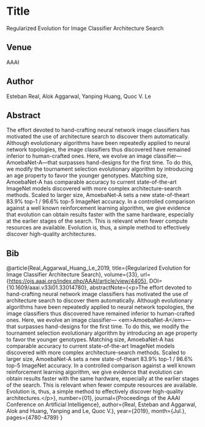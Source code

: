 # Title
Regularized Evolution for Image Classifier Architecture Search

## Venue
AAAI

## Author
Esteban Real, Alok Aggarwal, Yanping Huang, Quoc V. Le

## Abstract
The effort devoted to hand-crafting neural network image classifiers has motivated the use of architecture search to discover them automatically. Although evolutionary algorithms have been repeatedly applied to neural network topologies, the image classifiers thus discovered have remained inferior to human-crafted ones. Here, we evolve an image classifier— AmoebaNet-A—that surpasses hand-designs for the first time. To do this, we modify the tournament selection evolutionary algorithm by introducing an age property to favor the younger genotypes. Matching size, AmoebaNet-A has comparable accuracy to current state-of-the-art ImageNet models discovered with more complex architecture-search methods. Scaled to larger size, AmoebaNet-A sets a new state-of-theart 83.9% top-1 / 96.6% top-5 ImageNet accuracy. In a controlled comparison against a well known reinforcement learning algorithm, we give evidence that evolution can obtain results faster with the same hardware, especially at the earlier stages of the search. This is relevant when fewer compute resources are available. Evolution is, thus, a simple method to effectively discover high-quality architectures.

## Bib
@article{Real_Aggarwal_Huang_Le_2019, title={Regularized Evolution for Image Classifier Architecture Search}, volume={33}, url={https://ojs.aaai.org/index.php/AAAI/article/view/4405}, DOI={10.1609/aaai.v33i01.33014780}, abstractNote={&lt;p&gt;The effort devoted to hand-crafting neural network image classifiers has motivated the use of architecture search to discover them automatically. Although evolutionary algorithms have been repeatedly applied to neural network topologies, the image classifiers thus discovered have remained inferior to human-crafted ones. Here, we evolve an image classifier— &lt;em&gt;AmoebaNet-A&lt;/em&gt;—that surpasses hand-designs for the first time. To do this, we modify the tournament selection evolutionary algorithm by introducing an age property to favor the younger genotypes. Matching size, AmoebaNet-A has comparable accuracy to current state-of-the-art ImageNet models discovered with more complex architecture-search methods. Scaled to larger size, AmoebaNet-A sets a new state-of-theart 83.9% top-1 / 96.6% top-5 ImageNet accuracy. In a controlled comparison against a well known reinforcement learning algorithm, we give evidence that evolution can obtain results faster with the same hardware, especially at the earlier stages of the search. This is relevant when fewer compute resources are available. Evolution is, thus, a simple method to effectively discover high-quality architectures.&lt;/p&gt;}, number={01}, journal={Proceedings of the AAAI Conference on Artificial Intelligence}, author={Real, Esteban and Aggarwal, Alok and Huang, Yanping and Le, Quoc V.}, year={2019}, month={Jul.}, pages={4780-4789} }